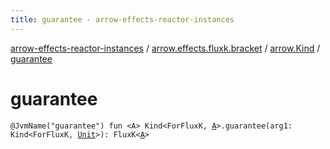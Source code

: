 ```yaml
---
title: guarantee - arrow-effects-reactor-instances
---
```


[arrow-effects-reactor-instances](../../index.html) / [arrow.effects.fluxk.bracket](../index.html) / [arrow.Kind](index.html) / [guarantee](./guarantee.html)

# guarantee

`@JvmName("guarantee") fun <A> Kind<ForFluxK, `[`A`](guarantee.html#A)`>.guarantee(arg1: Kind<ForFluxK, `[`Unit`](https://kotlinlang.org/api/latest/jvm/stdlib/kotlin/-unit/index.html)`>): FluxK<`[`A`](guarantee.html#A)`>`